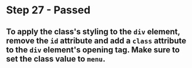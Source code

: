 # Step 27 - Passed
## To apply the class's styling to the `div` element, remove the `id` attribute and add a `class` attribute to the `div` element's opening tag. Make sure to set the class value to `menu`.
